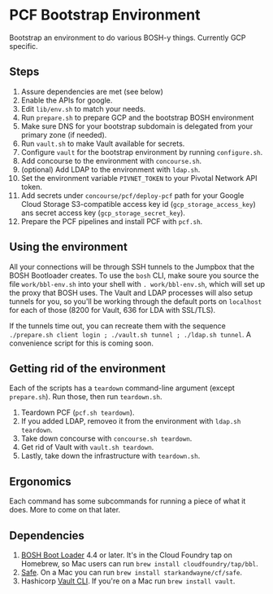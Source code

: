 # PCF Bootstrap Environment

Bootstrap an environment to do various BOSH-y things. Currently GCP specific.

## Steps

1. Assure dependencies are met (see below)
1. Enable the APIs for google.
1. Edit `lib/env.sh` to match your needs.
1. Run `prepare.sh` to prepare GCP and the bootstrap BOSH environment
1. Make sure DNS for your bootstrap subdomain is delegated from your primary zone (if needed).
1. Run `vault.sh` to make Vault available for secrets.
1. Configure `vault` for the bootstrap environment by running `configure.sh`.
1. Add concourse to the environment with `concourse.sh`.
1. (optional) Add LDAP to the environment with `ldap.sh`.
1. Set the environment variable `PIVNET_TOKEN` to your Pivotal Network API token.
1. Add secrets under `concourse/pcf/deploy-pcf` path for your Google Cloud Storage
   S3-compatible access key id (`gcp_storage_access_key`) ans secret access key (`gcp_storage_secret_key`).
1. Prepare the PCF pipelines and install PCF with `pcf.sh`.

## Using the environment

All your connections will be through SSH tunnels to the Jumpbox that the BOSH Bootloader creates. To use the `bosh` CLI,
make soure you source the file `work/bbl-env.sh` into your shell with `. work/bbl-env.sh`, which will set up the proxy that BOSH uses.
The Vault and LDAP processes will also setup tunnels for you, so you'll be working through the default ports on `localhost` for each
of those (8200 for Vault, 636 for LDA with SSL/TLS).

If the tunnels time out, you can recreate them with the sequence `./prepare.sh client login ; ./vault.sh tunnel ; ./ldap.sh tunnel`.
A convenience script for this is coming soon.

## Getting rid of the environment

Each of the scripts has a `teardown` command-line argument (except `prepare.sh`). Run those, then run `teardown.sh`.

1. Teardown PCF (`pcf.sh teardown`).
2. If you added LDAP, removeo it from the environment with `ldap.sh teardown`.
3. Take down concourse with `concourse.sh teardown`.
4. Get rid of Vault with `vault.sh teardown`.
5. Lastly, take down the infrastructure with `teardown.sh`.

## Ergonomics

Each command has some subcommands for running a piece of what it does. More to come on that later.

## Dependencies

1. [BOSH Boot Loader](https://github.com/cloudfoundry/bosh-bootloader) 4.4 or later. It's in the Cloud Foundry tap on
Homebrew, so Mac users can run `brew install cloudfoundry/tap/bbl`.
2. [Safe](https://github.com/starkandwayne/safe). On a Mac you can run `brew install starkandwayne/cf/safe`.
3. Hashicorp [Vault CLI](https://www.vaultproject.io). If you're on a Mac run `brew install vault`.
